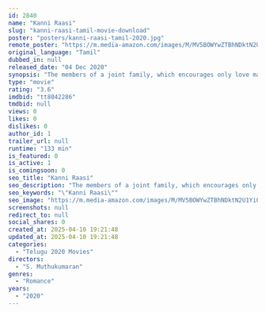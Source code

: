 ```yaml
---
id: 2840
name: "Kanni Raasi"
slug: "kanni-raasi-tamil-movie-download"
poster: "posters/kanni-raasi-tamil-2020.jpg"
remote_poster: "https://m.media-amazon.com/images/M/MV5BOWYwZTBhNDktN2U1Yi00ZWFiLTljM2YtNWVjODE4ZDliZjE0XkEyXkFqcGdeQXVyMjA4OTI5NDQ@._V1_SX300.jpg"
original_language: "Tamil"
dubbed_in: null
released_date: "04 Dec 2020"
synopsis: "The members of a joint family, which encourages only love marriages, have a tough time convincing their youngest member to fall in love."
type: "movie"
rating: "3.6"
imdbid: "tt8042286"
tmdbid: null
views: 0
likes: 0
dislikes: 0
author_id: 1
trailer_url: null
runtime: "133 min"
is_featured: 0
is_active: 1
is_comingsoon: 0
seo_title: "Kanni Raasi"
seo_description: "The members of a joint family, which encourages only love marriages, have a tough time convincing their youngest member to fall in love."
seo_keywords: "\"Kanni Raasi\""
seo_image: "https://m.media-amazon.com/images/M/MV5BOWYwZTBhNDktN2U1Yi00ZWFiLTljM2YtNWVjODE4ZDliZjE0XkEyXkFqcGdeQXVyMjA4OTI5NDQ@._V1_SX300.jpg"
screenshots: null
redirect_to: null
social_shares: 0
created_at: 2025-04-10 19:21:48
updated_at: 2025-04-10 19:21:48
categories:
  - "Telugu 2020 Movies"
directors:
  - "S. Muthukumaran"
genres:
  - "Romance"
years:
  - "2020"
---
```

